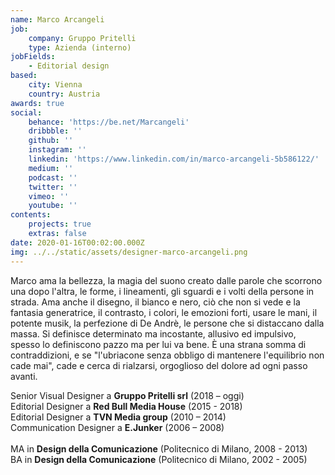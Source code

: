 ```yaml
---
name: Marco Arcangeli
job:
    company: Gruppo Pritelli
    type: Azienda (interno)
jobFields:
    - Editorial design
based:
    city: Vienna
    country: Austria
awards: true
social:
    behance: 'https://be.net/Marcangeli'
    dribbble: ''
    github: ''
    instagram: ''
    linkedin: 'https://www.linkedin.com/in/marco-arcangeli-5b586122/'
    medium: ''
    podcast: ''
    twitter: ''
    vimeo: ''
    youtube: ''
contents:
    projects: true
    extras: false
date: 2020-01-16T00:02:00.000Z
img: ../../static/assets/designer-marco-arcangeli.png
---
```


Marco ama la bellezza, la magia del suono creato dalle parole che scorrono una dopo l'altra, le forme, i lineamenti, gli sguardi e i volti della persone in strada. Ama anche il disegno, il bianco e nero, ciò che non si vede e la fantasia generatrice, il contrasto, i colori, le emozioni forti, usare le mani, il potente musik, la perfezione di De Andrè, le persone che si distaccano dalla massa.
Si definisce determinato ma incostante, allusivo ed impulsivo, spesso lo definiscono pazzo ma per lui va bene. È una strana somma di contraddizioni, e se "l'ubriacone senza obbligo di mantenere l'equilibrio non cade mai", cade e cerca di rialzarsi, orgoglioso del dolore ad ogni passo avanti.

Senior Visual Designer a **Gruppo Pritelli srl** (2018 – oggi)  
Editorial Designer a **Red Bull Media House** (2015 - 2018)  
Editorial Designer a **TVN Media group** (2010 – 2014)  
Communication Designer a **E.Junker** (2006 – 2008)<br><br>
MA in **Design della Comunicazione** (Politecnico di Milano, 2008 - 2013)  
BA in **Design della Comunicazione** (Politecnico di Milano, 2002 - 2005)

